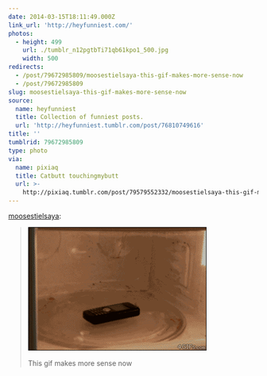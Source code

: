 ```yaml
---
date: 2014-03-15T18:11:49.000Z
link_url: 'http://heyfunniest.com/'
photos:
  - height: 499
    url: ./tumblr_n12pgtbTi71qb61kpo1_500.jpg
    width: 500
redirects:
  - /post/79672985809/moosestielsaya-this-gif-makes-more-sense-now
  - /post/79672985809
slug: moosestielsaya-this-gif-makes-more-sense-now
source:
  name: heyfunniest
  title: Collection of funniest posts.
  url: 'http://heyfunniest.tumblr.com/post/76810749616'
title: ''
tumblrid: 79672985809
type: photo
via:
  name: pixiaq
  title: Catbutt touchingmybutt
  url: >-
    http://pixiaq.tumblr.com/post/79579552332/moosestielsaya-this-gif-makes-more-sense-now
---
```

<p><a class="tumblr_blog" href="http://moosestielsaya.tumblr.com/post/78774913878/this-gif-makes-more-sense-now">moosestielsaya</a>:</p>

<blockquote>
<p><img alt="" src="./tumblr_m6iv87xNfw1qdlh1io1_400.gif"/></p>
<p>This gif makes more sense now</p>
</blockquote>
